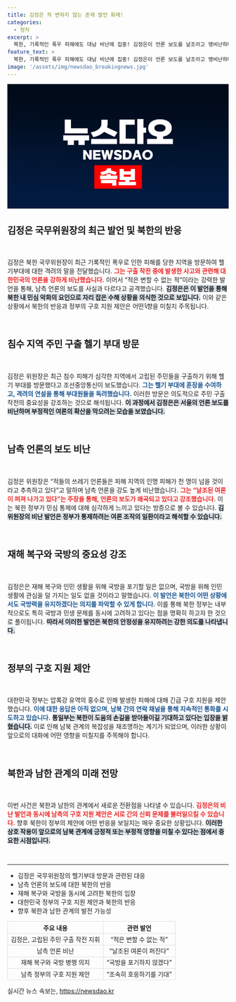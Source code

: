 ```yaml
---
title: 김정은 적 변하지 않는 존재 발언 화제!
categories:
  - 정치
excerpt: >
  북한, 기록적인 폭우 피해에도 대남 비난에 집중! 김정은이 언론 보도를 날조라고 맹비난하며 구호물자 지원 제안은 무시. 민심 악화 우려 속, 북측의 반응은 여전히 침묵. 궁금증을 자아내는 그의 강경 발언 뒤에는 어떤 의도가?
feature_text: >
  북한, 기록적인 폭우 피해에도 대남 비난에 집중! 김정은이 언론 보도를 날조라고 맹비난하며 구호물자 지원 제안은 무시. 민심 악화 우려 속, 북측의 반응은 여전히 침묵. 궁금증을 자아내는 그의 강경 발언 뒤에는 어떤 의도가?
image: '/assets/img/newsdao_breakingnews.jpg'
---
```


<p><img src="/assets/img/newsdao_breakingnews.jpg" alt="firstkoreanews 속보" /></p>

<h2 data-ke-size="size26">김정은 국무위원장의 최근 발언 및 북한의 반응</h2>

<p data-ke-size="size16">&nbsp;</p>

<p>김정은 북한 국무위원장이 최근 기록적인 폭우로 인한 피해를 당한 지역을 방문하여 헬기부대에 대한 격려의 말을 전달했습니다. <b><span style="color: #ee2323;">그는 구출 작전 중에 발생한 사고와 관련해 대한민국의 언론을 강하게 비난했습니다.</span></b> 이어서 “적은 변할 수 없는 적”이라는 강력한 발언을 통해, 남측 언론의 보도를 사실과 다르다고 공격했습니다. <b><span style="background-color: #21538527;">김정은은 이 발언을 통해 북한 내 민심 악화의 요인으로 자리 잡은 수해 상황을 의식한 것으로 보입니다.</span></b> 이와 같은 상황에서 북한의 반응과 정부의 구호 지원 제안은 어떤จี향을 미칠지 주목됩니다.</p>

<p data-ke-size="size16">&nbsp;</p>

<h2 data-ke-size="size26">침수 지역 주민 구출 헬기 부대 방문</h2>

<p data-ke-size="size16">&nbsp;</p>

<p>김정은 위원장은 최근 침수 피해가 심각한 지역에서 고립된 주민들을 구출하기 위해 헬기 부대를 방문했다고 조선중앙통신이 보도했습니다. <b><span style="color: #1a5490;">그는 헬기 부대에 훈장을 수여하고, 격려의 연설을 통해 부대원들을 독려했습니다.</span></b> 이러한 방문은 의도적으로 주민 구출 작전의 중요성을 강조하는 것으로 해석됩니다. <b><span style="background-color: #21538527;">이 과정에서 김정은은 서울의 언론 보도를 비난하며 부정적인 여론의 확산을 막으려는 모습을 보였습니다.</span></b></p>

<p data-ke-size="size16">&nbsp;</p>

<h2 data-ke-size="size26">남측 언론의 보도 비난</h2>

<p data-ke-size="size16">&nbsp;</p>

<p>김정은 위원장은 “적들의 쓰레기 언론들은 피해 지역의 인명 피해가 천 명이 넘을 것이라고 추측하고 있다”고 말하며 남측 언론을 강도 높게 비난했습니다. <b><span style="color: #ee2323;">그는 “날조된 여론이 퍼져 나가고 있다”는 주장을 통해, 언론의 보도가 왜곡되고 있다고 강조했습니다.</span></b> 이는 북한 정부가 민심 통제에 대해 심각하게 느끼고 있다는 방증으로 볼 수 있습니다. <b><span style="background-color: #21538527;">김 위원장의 비난 발언은 정부가 통제하려는 여론 조작의 일환이라고 해석할 수 있습니다.</span></b></p>

<p data-ke-size="size16">&nbsp;</p>

<h2 data-ke-size="size26">재해 복구와 국방의 중요성 강조</h2>

<p data-ke-size="size16">&nbsp;</p>

<p>김정은은 재해 복구와 인민 생활을 위해 국방을 포기할 일은 없으며, 국방을 위해 인민 생활에 관심을 덜 가지는 일도 없을 것이라고 말했습니다. <b><span style="color: #1a5490;">이 발언은 북한이 어떤 상황에서도 국방력을 유지하겠다는 의지를 파악할 수 있게 합니다.</span></b> 이를 통해 북한 정부는 내부적으로도 특히 국방과 민생 문제를 동시에 고려하고 있다는 점을 명확히 하고자 한 것으로 풀이됩니다. <b><span style="background-color: #21538527;">따라서 이러한 발언은 북한의 안정성을 유지하려는 강한 의도를 나타냅니다.</span></b></p>

<p data-ke-size="size16">&nbsp;</p>

<h2 data-ke-size="size26">정부의 구호 지원 제안</h2>

<p data-ke-size="size16">&nbsp;</p>

<p>대한민국 정부는 압록강 유역의 홍수로 인해 발생한 피해에 대해 긴급 구호 지원을 제안했습니다. <b><span style="color: #1a5490;">이에 대한 응답은 아직 없으며, 남북 간의 연락 채널을 통해 지속적인 통화를 시도하고 있습니다.</span></b> <b><span style="background-color: #21538527;">통일부는 북한이 도움의 손길을 받아들이길 기대하고 있다는 입장을 밝혔습니다.</span></b> 이로 인해 남북 관계의 복잡성을 재조명하는 계기가 되었으며, 이러한 상황이 앞으로의 대화에 어떤 영향을 미칠지를 주목해야 합니다.</p>

<p data-ke-size="size16">&nbsp;</p>

<h2 data-ke-size="size26">북한과 남한 관계의 미래 전망</h2>

<p data-ke-size="size16">&nbsp;</p>

<p>이번 사건은 북한과 남한의 관계에서 새로운 전환점을 나타낼 수 있습니다. <b><span style="color: #ee2323;">김정은의 비난 발언과 동시에 남측의 구호 지원 제안은 서로 간의 신뢰 문제를 불러일으킬 수 있습니다.</span></b> 향후 북한이 정부의 제안에 어떤 반응을 보일지는 매우 중요한 상황입니다. <b><span style="background-color: #21538527;">이러한 상호 작용이 앞으로의 남북 관계에 긍정적 또는 부정적 영향을 미칠 수 있다는 점에서 중요한 시점입니다.</span></b></p>

<p data-ke-size="size16">&nbsp;</p>

<hr>

<ul>
    <li>김정은 국무위원장의 헬기부대 방문과 관련된 대응</li>
    <li>남측 언론의 보도에 대한 북한의 반응</li>
    <li>재해 복구와 국방을 동시에 고려한 북한의 입장</li>
    <li>대한민국 정부의 구호 지원 제안과 북한의 반응</li>
    <li>향후 북한과 남한 관계의 발전 가능성</li>
</ul>

<table style="text-align: center; width: 100%;">
  <tr>
    <th style="border: 1px solid #ddd;"><b>주요 내용</b></th>
    <th style="border: 1px solid #ddd;"><b>관련 발언</b></th>
  </tr>
  <tr>
    <td style="border: 1px solid #ddd;">김정은, 고립된 주민 구출 작전 지휘</td>
    <td style="border: 1px solid #ddd;">“적은 변할 수 없는 적”</td>
  </tr>
  <tr>
    <td style="border: 1px solid #ddd;">남측 언론 비난</td>
    <td style="border: 1px solid #ddd;">“날조된 여론이 퍼진다”</td>
  </tr>
  <tr>
    <td style="border: 1px solid #ddd;">재해 복구와 국방 병행 의지</td>
    <td style="border: 1px solid #ddd;">“국방을 포기하지 않겠다”</td>
  </tr>
  <tr>
    <td style="border: 1px solid #ddd;">남측 정부의 구호 지원 제안</td>
    <td style="border: 1px solid #ddd;">“조속히 호응하기를 기대”</td>
  </tr>
</table>
실시간 뉴스 속보는, <a href="https://newsdao.kr" rel="dofollow">https://newsdao.kr</a>


